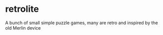 # retrolite
A bunch of small simple puzzle games, many are retro and inspired by the old Merlin device
